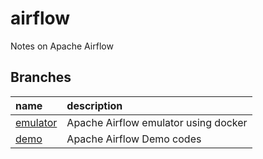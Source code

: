 # airflow

Notes on Apache Airflow

## Branches

name|description
:--|:--
[emulator](https://github.com/nkomiya/airflow/tree/emulator)|Apache Airflow emulator using docker
[demo](https://github.com/nkomiya/airflow/tree/demo)|Apache Airflow Demo codes
